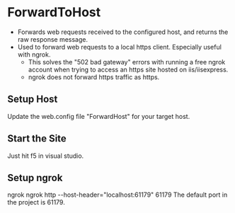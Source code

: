 # ForwardToHost

* Forwards web requests received to the configured host, and returns the raw response message.
* Used to forward web requests to a local https client.  Especially useful with ngrok.
  * This solves the "502 bad gateway" errors with running a free ngrok account when trying to access an https site hosted on iis/iisexpress.
   * ngrok does not forward https traffic as https.

## Setup Host
Update the web.config file "ForwardHost" for your target host.

## Start the Site
Just hit f5 in visual studio.

## Setup ngrok
ngrok ngrok http --host-header="localhost:61179" 61179
The default port in the project is 61179.



